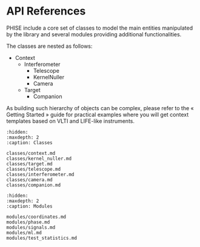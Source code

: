 # API References

PHISE include a core set of classes to model the main entities manipulated by the library and several modules providing additional functionalities.

The classes are nested as follows:
- Context
    - Interferometer
        - Telescope
        - KernelNuller
        - Camera
    - Target
        - Companion

As building such hierarchy of objects can be complex, please refer to the « Getting Started » guide for practical examples where you will get context templates based on VLTI and LIFE-like instruments.

```{toctree}
:hidden:
:maxdepth: 2
:caption: Classes

classes/context.md
classes/kernel_nuller.md
classes/target.md
classes/telescope.md
classes/interferometer.md
classes/camera.md
classes/companion.md
```

```{toctree}
:hidden:
:maxdepth: 2
:caption: Modules

modules/coordinates.md
modules/phase.md
modules/signals.md
modules/ml.md
modules/test_statistics.md
```
